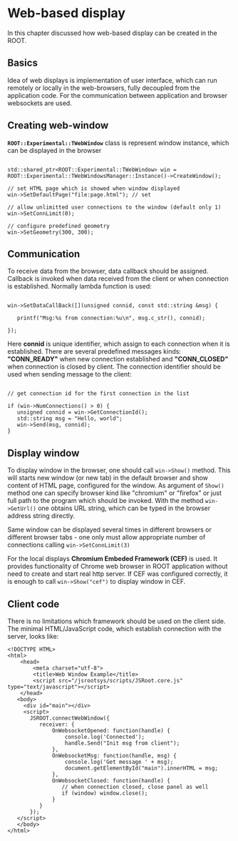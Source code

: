 # Web-based display

In this chapter discussed how web-based display can be created in the ROOT.

## Basics

Idea of web displays is implementation of user interface, which can run remotely
or locally in the web-browsers, fully decoupled from the application code.
For the communication between application and browser websockets are used.


## Creating web-window

**`ROOT::Experimental::TWebWindow`** class is represent window instance, which can be displayed in the browser

```{.cpp}

std::shared_ptr<ROOT::Experimental::TWebWindow> win = ROOT::Experimental::TWebWindowsManager::Instance()->CreateWindow();

// set HTML page which is showed when window displayed
win->SetDefaultPage("file:page.html"); // set

// allow unlimitted user connections to the window (default only 1)
win->SetConnLimit(0);

// configure predefined geometry
win->SetGeometry(300, 300);

```

## Communication

To receive data from the browser, data callback should be assigned.
Callback is invoked when data received from the client or when connection is established.
Normally lambda function is used:

```{.cpp}

win->SetDataCallBack([](unsigned connid, const std::string &msg) {

   printf("Msg:%s from connection:%u\n", msg.c_str(), connid);

});

```

Here **connid** is unique identifier, which assign to each connection when it is established.
There are several predefined messages kinds: **"CONN_READY"** when new connection established and
**"CONN_CLOSED"** when connection is closed by client.
The connection identifier should be used when sending message to the client:

```{.cpp}

// get connection id for the first connection in the list

if (win->NumConnections() > 0) {
   unsigned connid = win->GetConnectionId();
   std::string msg = "Hello, world";
   win->Send(msg, connid);
}

```

## Display window

To display window in the browser, one should call `win->Show()` method.
This will starts new window (or new tab) in the default browser and show content of HTML page,
configured for the window. As argument of `Show()` method one can specify browser kind like
"chromium" or "firefox" or just full path to the program which should be invoked.
With the method `win->GetUrl()` one obtains URL string, which can be typed in the browser address string directly.

Same window can be displayed several times in different browsers or different browser tabs - one only
must allow appropriate number of connections calling ``win->SetConnLimit(3)``

For the local displays **Chromium Embeded Framework (CEF)** is used. It provides functionality
of Chrome web browser in ROOT application without need to create and start real http server.
If CEF was configured correctly, it is enough to call `win->Show("cef")` to display window in CEF.


## Client code

There is no limitations which framework should be used on the client side.
The minimal HTML/JavaScript code, which establish connection with the server, looks like:

``` {.html}
<!DOCTYPE HTML>
<html>
    <head>
        <meta charset="utf-8">
        <title>Web Window Example</title>
        <script src="/jsrootsys/scripts/JSRoot.core.js" type="text/javascript"></script>
    </head>
   <body>
     <div id="main"></div>
     <script>
       JSROOT.connectWebWindow({
          receiver: {
              OnWebsocketOpened: function(handle) {
                  console.log('Connected');
                  handle.Send("Init msg from client");
              },
              OnWebsocketMsg: function(handle, msg) {
                  console.log('Get message ' + msg);
                  document.getElementById("main").innerHTML = msg;
              },
              OnWebsocketClosed: function(handle) {
                 // when connection closed, close panel as well
                 if (window) window.close();
              }
          }
       });
   </script>
   </body>
</html>

```
